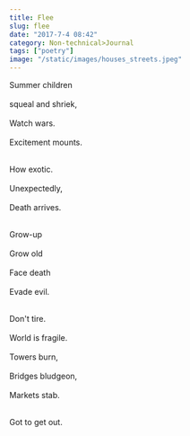 ```yaml
---
title: Flee
slug: flee
date: "2017-7-4 08:42"
category: Non-technical>Journal
tags: ["poetry"]
image: "/static/images/houses_streets.jpeg"
---
```


Summer children <br></br>
squeal and shriek, <br></br>
Watch wars. <br></br>
Excitement mounts. <br></br>

How exotic. <br></br>
Unexpectedly, <br></br>
Death arrives. <br></br>

Grow-up<br></br>
Grow old<br></br>
Face death <br></br>
Evade evil.<br></br>

Don't tire. <br></br>
World is fragile.<br></br>
Towers burn,<br></br>
Bridges bludgeon,<br></br>
Markets stab. <br></br>

Got to get out.
